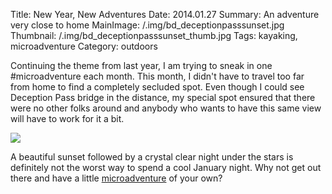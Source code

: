 Title: New Year, New Adventures
Date: 2014.01.27
Summary: An adventure very close to home
MainImage: /.img/bd_deceptionpasssunset.jpg
Thumbnail: /.img/bd_deceptionpasssunset_thumb.jpg
Tags: kayaking, microadventure
Category: outdoors

Continuing the theme from last year, I am trying to sneak in one #microadventure each month. This month, I didn't have to travel too far from home to find a completely secluded spot. Even though I could see Deception Pass bridge in the distance, my special spot ensured that there were no other folks around and anybody who wants to have this same view will have to work for it a bit.

<p><img src="/.img/outdoors/deceptionpasssunset.jpg" class="largeimg" /></p>

A beautiful sunset followed by a crystal clear night under the stars is definitely not the worst way to spend a cool January night. Why not get out there and have a little [microadventure][Microadventures] of your own?

[Microadventures]: http://www.microadventures.org/
